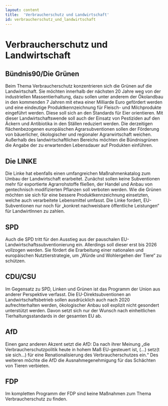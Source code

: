 ```yaml
---
layout: content
title:  'Verbraucherschutz und Landwirtschaft'
id: verbraucherschutz_und_landwirtschaft
---
```


# Verbraucherschutz und Landwirtschaft
## Bündnis90/Die Grünen
Beim Thema Verbraucherschutz konzentrieren sich die Grünen auf die Landwirtschaft. Sie möchten innerhalb der nächsten 20 Jahre weg von der industriellen Massentierhaltung, dazu sollen unter anderem der Ökolandbau in den kommenden 7 Jahren mit etwa einer Milliarde Euro gefördert werden und eine eindeutige Produktkennzeichnung für Fleisch- und Milchprodukte eingeführt werden. Diese soll sich an den Standards für Eier orientieren. Mit dieser Landwirtschaftswende soll auch der Einsatz von Pestiziden auf den Äckern und Antibiotika in den Ställen reduziert werden. Die derzeitigen flächenbezogenen europäischen Agrarsubventionen sollen der Förderung von bäuerlicher, ökologischer und regionaler Agrarwirtschaft weichen. Außerhalb des landwirtschaftlichen Bereichs möchten die Bündnisgrünen die Angabe der zu erwartenden Lebensdauer auf Produkten einführen.
## Die LINKE
Die Linke hat ebenfalls einen umfangreichen Maßnahmenkatalog zum Umbau der Landwirtschaft erarbeitet. Zunächst sollen keine Subventionen mehr für exportierte Agrarrohstoffe fließen, der Handel und Anbau von gentechnisch modifizierten Pflanzen soll verboten werden. Wie die Grünen möchten sie sich für eine bessere Produktkennzeichnung einsetzten, welche auch verarbeitete Lebensmittel umfasst. Die Linke fordert, EU-Subventionen nur noch für „konkret nachweisbare öffentliche Leistungen“ für LandwirtInnen zu zahlen. 
## SPD 
Auch die SPD tritt für den Ausstieg aus der pauschalen EU-Landwirtschaftssubventionierung ein. Allerdings soll dieser erst bis 2026 vollzogen werden. Sie fördert die Erarbeitung einer nationalen und europäischen Nutztierstrategie, um „Würde und Wohlergehen der Tiere“ zu schützen.
## CDU/CSU
Im Gegensatz zu SPD, Linken und Grünen ist das Programm der Union aus anderer Perspektive verfasst. Die EU-Direktsubventionen an Landwirtschaftsbetrieb sollen ausdrücklich auch nach 2020 aufrechterhalten werden, ökologischer Anbau soll explizit nicht gesondert unterstützt werden. Davon setzt sich nur der Wunsch nach einheitlichen Tierhaltungsstandards in der gesamten EU ab.
## AfD 
Einen ganz anderen Akzent setzt die AfD: Da nach ihrer Meinung „die Verbraucherschutzpolitik heute in hohem Maß EU-gesteuert ist, (…) setz(t sie sich...) für eine Renationalisierung des Verbraucherschutzes ein.“ Des weiteren möchte die AfD die Ausnahmegenehmigung für das Schächten von Tieren verbieten.
## FDP
Im kompletten Programm der FDP sind keine Maßnahmen zum Thema Verbraucherschutz zu finden.
